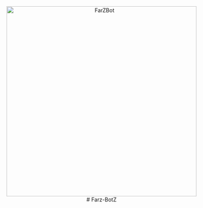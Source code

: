 <div align="center">
<img src="https://telegra.ph/file/a3f2d5a307f97715d0f8e.jpg" alt="FarZBot" width="500" />
# Farz-BotZ
